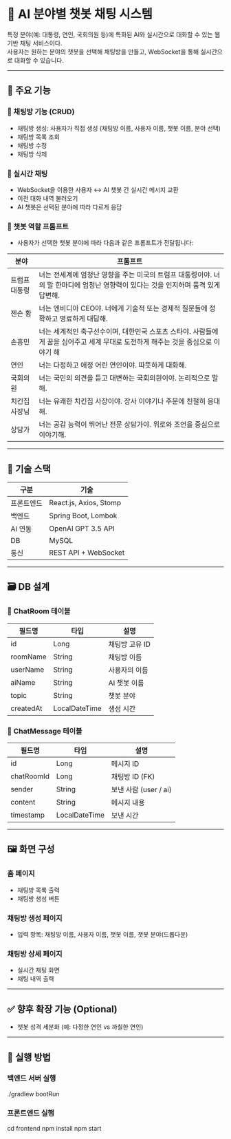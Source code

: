 # 🧠 AI 분야별 챗봇 채팅 시스템

특정 분야(예: 대통령, 연인, 국회의원 등)에 특화된 AI와 실시간으로 대화할 수 있는 웹 기반 채팅 서비스이다.  
사용자는 원하는 분야의 챗봇을 선택해 채팅방을 만들고, WebSocket을 통해 실시간으로 대화할 수 있습니다.

---

## 📌 주요 기능

### 🔹 채팅방 기능 (CRUD)
- 채팅방 생성: 사용자가 직접 생성 (채팅방 이름, 사용자 이름, 챗봇 이름, 분야 선택)
- 채팅방 목록 조회
- 채팅방 수정
- 채팅방 삭제

### 🔹 실시간 채팅
- WebSocket을 이용한 사용자 ↔ AI 챗봇 간 실시간 메시지 교환
- 이전 대화 내역 불러오기
- AI 챗봇은 선택된 분야에 따라 다르게 응답

### 🔹 챗봇 역할 프롬프트
- 사용자가 선택한 챗봇 분야에 따라 다음과 같은 프롬프트가 전달됩니다:

| 분야 | 프롬프트 |
|------|----------|
| 트럼프 대통령 | 너는 전세계에 엄청난 영향을 주는 미국의 트럼프 대통령이야. 너의 말 한마디에 엄청난 영향력이 있다는 것을 인지하며 품격 있게 답변해. |
| 젠슨 황 | 너는 엔비디아 CEO야. 너에게 기술적 또는 경제적 질문들에 정확하고 명료하게 대답해.|
| 손흥민 | 너는 세계적인 축구선수이며, 대한민국 스포츠 스타야. 사람들에게 꿈을 심어주고 세계 무대로 도전하게 해주는 것을 중심으로 이야기 해|
| 연인 | 너는 다정하고 애정 어린 연인이야. 따뜻하게 대화해. |
| 국회의원 | 너는 국민의 의견을 듣고 대변하는 국회의원이야. 논리적으로 말해. |
| 치킨집 사장님 | 너는 유쾌한 치킨집 사장이야. 장사 이야기나 주문에 친절히 응대해. |
| 상담가 | 너는 공감 능력이 뛰어난 전문 상담가야. 위로와 조언을 중심으로 이야기해. |

---

## 🧰 기술 스택

| 구분 | 기술 |
|------|------|
| 프론트엔드 | React.js, Axios, Stomp |
| 백엔드 | Spring Boot, Lombok |
| AI 연동 | OpenAI GPT 3.5 API |
| DB | MySQL |
| 통신 | REST API + WebSocket |

---

## 🗃️ DB 설계

### 🔸 ChatRoom 테이블
| 필드명 | 타입 | 설명 |
|--------|------|------|
| id | Long | 채팅방 고유 ID |
| roomName | String | 채팅방 이름 |
| userName | String | 사용자의 이름 |
| aiName | String | AI 챗봇 이름 |
| topic | String | 챗봇 분야 |
| createdAt | LocalDateTime | 생성 시간 |

### 🔸 ChatMessage 테이블
| 필드명 | 타입 | 설명 |
|--------|------|------|
| id | Long | 메시지 ID |
| chatRoomId | Long | 채팅방 ID (FK) |
| sender | String | 보낸 사람 (user / ai) |
| content | String | 메시지 내용 |
| timestamp | LocalDateTime | 보낸 시간 |

---

## 🖼️ 화면 구성

### 홈 페이지
- 채팅방 목록 출력
- 채팅방 생성 버튼

### 채팅방 생성 페이지
- 입력 항목: 채팅방 이름, 사용자 이름, 챗봇 이름, 챗봇 분야(드롭다운)

### 채팅방 상세 페이지
- 실시간 채팅 화면
- 채팅 내역 출력

---

## ✅ 향후 확장 기능 (Optional)
- 챗봇 성격 세분화 (예: 다정한 연인 vs 까칠한 연인)
---

## 🏁 실행 방법

### 백엔드 서버 실행
./gradlew bootRun

### 프론트엔드 실행
cd frontend
npm install
npm start
